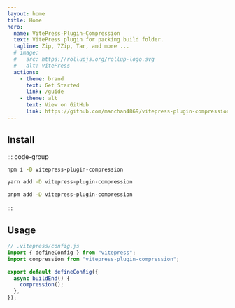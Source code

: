 ```yaml
---
layout: home
title: Home
hero:
  name: VitePress-Plugin-Compression
  text: VitePress plugin for packing build folder.
  tagline: Zip, 7Zip, Tar, and more ...
  # image:
  #   src: https://rollupjs.org/rollup-logo.svg
  #   alt: VitePress
  actions:
    - theme: brand
      text: Get Started
      link: /guide
    - theme: alt
      text: View on GitHub
      link: https://github.com/manchan4869/vitepress-plugin-compression
---
```


<div class="vp-doc homeContent">

## Install

::: code-group

```bash [npm]
npm i -D vitepress-plugin-compression
```

```bash [yarn]
yarn add -D vitepress-plugin-compression
```

```bash [pnpm]
pnpm add -D vitepress-plugin-compression
```

:::

## Usage

```ts
// .vitepress/config.js
import { defineConfig } from "vitepress";
import compression from "vitepress-plugin-compression";

export default defineConfig({
  async buildEnd() {
    compression();
  },
});
```

</div>
